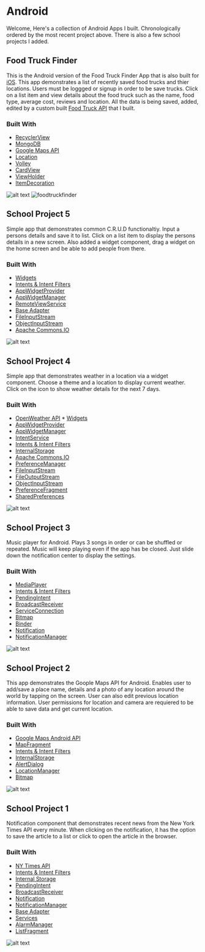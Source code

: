 # Android
Welcome, Here's a collection of Android Apps I built. Chronologically ordered by the most recent project above. There is also a few school projects I added.


## Food Truck Finder
This is the Android version of the Food Truck Finder App that is also built for [iOS](https://github.com/Noel-F/iOS-11). This app demonstrates a list of recently saved food trucks and thier locations. Users must be loggged or signup in order to be save trucks. Click on a list item and view details about the food truck such as the name, food type, average cost, reviews and location. All the data is being saved, added, edited by a custom built [Food Truck API](https://github.com/Noel-F/MongoDB) that I built.

### Built With
* [RecyclerView](https://developer.android.com/reference/android/support/v7/widget/RecyclerView.html)
* [MongoDB](https://www.mongodb.com/)
* [Google Maps API](https://developers.google.com/maps/)
* [Location](https://developer.android.com/reference/android/location/Location.html)
* [Volley](https://developer.android.com/training/volley/index.html)
* [CardView](https://developer.android.com/reference/android/support/v7/widget/CardView.html)
* [ViewHolder](https://developer.android.com/reference/android/support/v7/widget/RecyclerView.ViewHolder.html)
* [ItemDecoration](https://developer.android.com/reference/android/support/v7/widget/RecyclerView.ItemDecoration.html)

![alt text](http://www.noelfranceschi.com/android-apps/foodtruckfinder.png)
![foodtruckfinder](link-to-image)


## School Project 5
Simple app that demonstrates common C.R.U.D functionaltiy. Input a persons details and save it to list. Click on a list item to  display the persons details in a new screen. Also added a widget component, drag a widget on the home screen and be able to add people from there. 

### Built With
* [Widgets](https://developer.android.com/design/patterns/widgets.html)
* [Intents & Intent Filters](https://developer.android.com/guide/components/intents-filters.html)
* [AppWidgetProvider](https://developer.android.com/reference/android/appwidget/AppWidgetProvider.html)
* [AppWidgetManager](https://developer.android.com/reference/android/appwidget/AppWidgetManager.html)
* [RemoteViewService](https://developer.android.com/reference/android/widget/RemoteViewsService.html)
* [Base Adapter](https://developer.android.com/reference/android/widget/BaseAdapter.html)
* [FileInputStream](https://developer.android.com/reference/java/io/FileInputStream.html)
* [ObjectInputStream](https://developer.android.com/reference/java/io/ObjectInputStream.html)
* [Apache Commons.IO](http://mvnrepository.com/artifact/commons-io/commons-io)


![alt text](http://www.noelfranceschi.com/android-apps/p7.png)



## School Project 4
Simple app that demonstrates weather in a location via a widget component. Choose a theme and a location to display current weather. Click on the icon to show weather details for the next 7 days. 

### Built With
* [OpenWeather API](https://openweathermap.org/api)     * [Widgets](https://developer.android.com/design/patterns/widgets.html)
* [AppWidgetProvider](https://developer.android.com/reference/android/appwidget/AppWidgetProvider.html)
* [AppWidgetManager](https://developer.android.com/reference/android/appwidget/AppWidgetManager.html)
* [IntentService](https://developer.android.com/reference/android/app/IntentService.html)
* [Intents & Intent Filters](https://developer.android.com/guide/components/intents-filters.html)
* [InternalStorage](https://developer.android.com/training/basics/data-storage/files.html)
* [Apache Commons.IO](http://mvnrepository.com/artifact/commons-io/commons-io)
* [PreferenceManager](https://developer.android.com/reference/android/preference/PreferenceManager.html)
* [FileInputStream](https://developer.android.com/reference/java/io/FileInputStream.html)
* [FileOutputStream](https://developer.android.com/reference/java/io/FileOutputStream.html)
* [ObjectInputStream](https://developer.android.com/reference/java/io/ObjectInputStream.html)
* [PreferenceFragment](https://developer.android.com/reference/android/preference/PreferenceFragment.html)
* [SharedPreferences](https://developer.android.com/reference/android/content/SharedPreferences.html)


![alt text](http://www.noelfranceschi.com/android-apps/p6.png)



## School Project 3
Music player for Android. Plays 3 songs in order or can be shuffled or repeated. Music will keep playing even if the app has be closed. Just slide down the notification center to display the settings.

### Built With
* [MediaPlayer](https://developer.android.com/guide/topics/media/mediaplayer.html)
* [Intents & Intent Filters](https://developer.android.com/guide/components/intents-filters.html)
* [PendingIntent](https://developer.android.com/reference/android/app/PendingIntent.html)
* [BroadcastReceiver](https://developer.android.com/reference/android/content/BroadcastReceiver.html)
* [ServiceConnection](https://developer.android.com/reference/android/content/ServiceConnection.html)
* [Bitmap](https://developer.android.com/reference/android/graphics/Bitmap.html)
* [Binder](https://developer.android.com/reference/android/os/Binder.html)
* [Notification](https://developer.android.com/guide/topics/ui/notifiers/notifications.html)
* [NotificationManager](https://developer.android.com/reference/android/app/NotificationManager.html)



![alt text](http://www.noelfranceschi.com/android-apps/p5.png)



## School Project 2
This app demonstrates the Goople Maps API for Android. Enables user to add/save a place name, details and a photo of any location around the world by tapping on the screen. User can also edit previous location information. User permissions for location and camera are requiered to be able to save data and get current location.

### Built With
* [Google Maps Android API](https://developers.google.com/maps/documentation/android-api/)
* [MapFragment](https://developers.google.com/android/reference/com/google/android/gms/maps/MapFragment)
* [Intents & Intent Filters](https://developer.android.com/guide/components/intents-filters.html)
* [InternalStorage](https://developer.android.com/training/basics/data-storage/files.html)
* [AlertDialog](https://developer.android.com/reference/android/app/AlertDialog.html)
* [LocationManager](https://developer.android.com/reference/android/location/LocationManager.html)
* [Bitmap](https://developer.android.com/reference/android/graphics/Bitmap.html)



![alt text](http://www.noelfranceschi.com/android-apps/p4.png)



## School Project 1
Notification component that demonstrates recent news from the New York Times API every minute. When clicking on the notification, it has the option to save the article to a list or click to open the article in the browser.

### Built With
* [NY Times API](https://developer.nytimes.com/)
* [Intents & Intent Filters](https://developer.android.com/guide/components/intents-filters.html)
* [Internal Storage](https://developer.android.com/guide/topics/data/data-storage.html)
* [PendingIntent](https://developer.android.com/reference/android/app/PendingIntent.html)
* [BroadcastReceiver](https://developer.android.com/reference/android/content/BroadcastReceiver.html)
* [Notification](https://developer.android.com/guide/topics/ui/notifiers/notifications.html)
* [NotificationManager](https://developer.android.com/reference/android/app/NotificationManager.html)
* [Base Adapter](https://developer.android.com/reference/android/widget/BaseAdapter.html)
* [Services](https://developer.android.com/guide/components/services.html)
* [AlarmManager](https://developer.android.com/reference/android/app/AlarmManager.html)
* [ListFragment](https://developer.android.com/reference/android/app/ListFragment.html)


![alt text](http://www.noelfranceschi.com/android-apps/p3.png)
